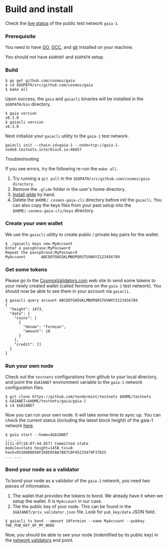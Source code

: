 # Build and install

Check the [live status](http://www.cosmosvalidators.com/) of the public test network `gaia-1`.

### Prerequisite

You need to have [GO](https://golang.org/doc/install), 
[GCC](https://gcc.gnu.org/install/), and 
[git](https://git-scm.com/book/en/v2/Getting-Started-Installing-Git) installed on your machine.

You should not have `$GOROOT` and `$GOPATH` setup.

### Build

```
$ go get github.com/cosmos/gaia 
$ cd $GOPATH/src/github.com/cosmos/gaia
$ make all
```

Upon success, the `gaia` and `gaiacli` binaries will be installed in the `$GOPATH/bin` directory.

```
$ gaia version
v0.3.0
$ gaiacli version
v0.3.0
```

Next initialize your `gaiacli` utility to the `gaia-1` test network.

```
gaiacli init --chain-id=gaia-1 --node=tcp://gaia-1-node0.testnets.interblock.io:46657
```

Troubleshooting

If you see errors, try the following re-run the `make all`.

1. Try running a `git pull` in the `$GOPATH/src/github.com/cosmos/gaia directory`.
2. Remove the `.glide` folder in the user's home directory.
3. [Install gilde](https://glide.sh/) by hand.
4. Delete the `$HOME/.cosmos-gaia-cli` directory before init the `gaiacli`. You can also copy the keys files from your past setup into the `$HOME/.cosmos-gaia-cli/keys` directory.


### Create your own wallet

We use the `gaiacli` utility to create public / private key pairs for the wallet.

```
$ ./gaiacli keys new MyAccount
Enter a passphrase:MyPassword
Repeat the passphrase:MyPassword
MyAccount		ABCDEFGHIGKLMNOPQRSTUVWXYZ123456789
```

### Get some tokens

Please go to the [CosmosValidators.com](http://www.cosmosvalidators.com/) web site to 
send some tokens to your newly created wallet (called fermions on the `gaia-1` test network). You should now be able to see
them in your account via `gaiacli`.

```
$ gaiacli query account ABCDEFGHIGKLMNOPQRSTUVWXYZ123456789
{
  "height": 1473,
  "data": {
    "coins": [
      {
        "denom": "fermion",
        "amount": 10
      }
    ],
    "credit": []
  }
}
```

### Run your own node

Check out the `testnets` configurations from github to your local directory, and 
point the `$GAIANET` environment variable to the `gaia-1` network configuration files.

```
$ git clone https://github.com/tendermint/testnets $HOME/testnets
$ GAIANET=$HOME/testnets/gaia/gaia-1
$ cd $GAIANET
```

Now you can run your own node. It will take some time to sync up. 
You can check the current status (including the latest block height) of the gaia-1 network [here](http://gaia-1-node0.testnets.interblock.io:46657/status).

```
$ gaia start --home=$GAIANET
... ...
I[11-07|18:07:44.857] Committed state                              module=state height=1458 txs=0 hash=951D888E60F268E05AA7B87C0F45233479F37D25
... ...
```

### Bond your node as a validator

To bond your node as a validator of the `gaia-1` network, you need two pieces of information. 

1. The wallet that provides the tokens to bond. We already have it when we setup the wallet. It is `MyAccount` in our case.
2. The the public key of your node. This can be found in the `$GAIANET/priv_validator.json` file. Look for `pub_key/data` JSON field.

```
$ gaiacli tx bond --amount 10fermion --name MyAccount --pubkey THE_PUB_KEY_OF_MY_NODE
```

Now, you should be able to see your node (indentified by its public key) in the [network validators](http://gaia-1-node0.testnets.interblock.io:46657/validators) end point.


